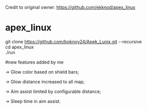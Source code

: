 Credit to original owner: https://github.com/ekknod/apex_linux

# apex_linux  
git clone https://github.com/boknoy24/Apek_Lunix.git --recursive  
cd apex_linux  
./run  

#new features added by me

-> Glow color based on shield bars;

-> Glow distance increased to all map;

-> Aim assist limited by configurable distance;

-> Sleep time in aim assist.
